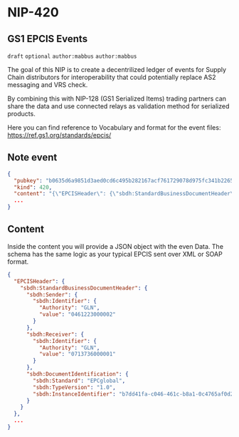 NIP-420
======

GS1 EPCIS Events
-------------------------

`draft` `optional` `author:mabbus` `author:mabbus`

The goal of this NIP is to create a decentrilized ledger of events for Supply Chain distributors for interoperability that could potentially replace AS2 messaging and VRS check.

By combining this with NIP-128 (GS1 Serialized Items) trading partners can share the data and use connected relays as validation method for serialized products.

Here you can find reference to Vocabulary and format for the event files: https://ref.gs1.org/standards/epcis/

## Note event

```json
{
  "pubkey": "b0635d6a9851d3aed0cd6c495b282167acf761729078d975fc341b22650b07b9",
  "kind": 420,
  "content": "{\"EPCISHeader\": {\"sbdh:StandardBusinessDocumentHeader\": {..."
  ...
}
```

## Content

Inside the content you will provide a JSON object with the even Data. The schema has the same logic as your typical EPCIS sent over XML or SOAP format.

```json
{
  "EPCISHeader": {
    "sbdh:StandardBusinessDocumentHeader": {
      "sbdh:Sender": {
        "sbdh:Identifier": {
          "Authority": "GLN",
          "value": "0461223000002"
        }
      },
      "sbdh:Receiver": {
        "sbdh:Identifier": {
          "Authority": "GLN",
          "value": "0713736000001"
        }
      },
      "sbdh:DocumentIdentification": {
        "sbdh:Standard": "EPCglobal",
        "sbdh:TypeVersion": "1.0",
        "sbdh:InstanceIdentifier": "b7dd41fa-c046-461c-b8a1-0c4765af0d2a"
      }
    }
  },
  ...
}
```